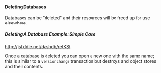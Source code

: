 #### Deleting Databases

Databases can be "deleted" and their resources will be freed up for use elsewhere.

##### Deleting A Database Example: Simple Case

http://jsfiddle.net/dashdb/retKS/

Once a database is deleted you can open a new one with the same name; this is similar to a `versionchange` transaction but destroys and object stores and their contents.
